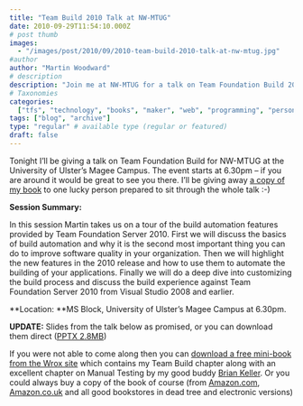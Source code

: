 ```yaml
---
title: "Team Build 2010 Talk at NW-MTUG"
date: 2010-09-29T11:54:10.000Z
# post thumb
images:
  - "/images/post/2010/09/2010-team-build-2010-talk-at-nw-mtug.jpg"
#author
author: "Martin Woodward"
# description
description: "Join me at NW-MTUG for a talk on Team Foundation Build 2010, featuring automation tips and a chance to win my book."
# Taxonomies
categories:
  ["tfs", "technology", "books", "maker", "web", "programming", "personal"]
tags: ["blog", "archive"]
type: "regular" # available type (regular or featured)
draft: false
---
```


Tonight I’ll be giving a talk on Team Foundation Build for NW-MTUG at the University of Ulster’s Magee Campus. The event starts at 6.30pm – if you are around it would be great to see you there. I’ll be giving away [a copy of my book](http://amzn.to/bXPvaz) to one lucky person prepared to sit through the whole talk :-)

**Session Summary:**

In this session Martin takes us on a tour of the build automation features provided by Team Foundation Server 2010. First we will discuss the basics of build automation and why it is the second most important thing you can do to improve software quality in your organization. Then we will highlight the new features in the 2010 release and how to use them to automate the building of your applications. Finally we will do a deep dive into customizing the build process and discuss the build experience against Team Foundation Server 2010 from Visual Studio 2008 and earlier.

**Location: **MS Block, University of Ulster’s Magee Campus at 6.30pm.

**UPDATE:** Slides from the talk below as promised, or you can download them direct ([PPTX 2.8MB](http://cid-c7a08ae2600d197a.office.live.com/view.aspx/talks/MTUG/TeamBuild2010.pptx))

If you were not able to come along then you can [download a free mini-book from the Wrox site](http://tinyurl.com/vs2010alm) which contains my Team Build chapter along with an excellent chapter on Manual Testing by my good buddy [Brian Keller](http://blogs.msdn.com/b/briankel/). Or you could always buy a copy of the book of course (from [Amazon.com](http://www.amazon.com/gp/product/0470484268?ie=UTF8&tag=woodweb03-20&linkCode=as2&camp=1789&creative=390957&creativeASIN=0470484268), [Amazon.co.uk](http://www.amazon.co.uk/gp/product/0470484268?ie=UTF8&tag=woodwardwebcom&linkCode=as2&camp=1634&creative=19450&creativeASIN=0470484268) and all good bookstores in dead tree and electronic versions)
